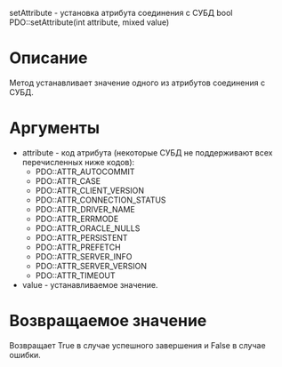 setAttribute - установка атрибута соединения с СУБД
    bool PDO::setAttribute(int attribute, mixed value)

Описание
========

Метод устанавливает значение одного из атрибутов соединения с СУБД.

Аргументы
=========

* attribute - код атрибута (некоторые СУБД не поддерживают всех перечисленных ниже кодов):
    * PDO::ATTR_AUTOCOMMIT
    * PDO::ATTR_CASE
    * PDO::ATTR_CLIENT_VERSION
    * PDO::ATTR_CONNECTION_STATUS
    * PDO::ATTR_DRIVER_NAME
    * PDO::ATTR_ERRMODE
    * PDO::ATTR_ORACLE_NULLS
    * PDO::ATTR_PERSISTENT
    * PDO::ATTR_PREFETCH
    * PDO::ATTR_SERVER_INFO
    * PDO::ATTR_SERVER_VERSION
    * PDO::ATTR_TIMEOUT
* value - устанавливаемое значение.

Возвращаемое значение
=====================

Возвращает True в случае успешного завершения и False в случае ошибки.
